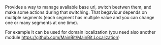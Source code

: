 Provides a way to manage avaliable base url, switch beetwen them, and make some actions during that switching. That begaviour depends on multiple segments (each segment has multiple value and you can change one or many segments at one time).

For example It can be used for domain localization (you need also another module https://github.com/MainBit/MainBit.Localization)
